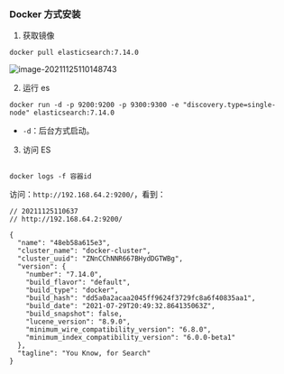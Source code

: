 

### Docker 方式安装

1. 获取镜像

```
docker pull elasticsearch:7.14.0
```

![image-20211125110148743](https://tva1.sinaimg.cn/large/008i3skNgy1gwr7r55pohj310y08omxj.jpg)

2. 运行 es

```
docker run -d -p 9200:9200 -p 9300:9300 -e "discovery.type=single-node" elasticsearch:7.14.0
```

+ `-d`：后台方式启动。

3. 访问 ES

```

```

```
docker logs -f 容器id
```



访问：`http://192.168.64.2:9200/`，看到：

```
// 20211125110637
// http://192.168.64.2:9200/

{
  "name": "48eb58a615e3",
  "cluster_name": "docker-cluster",
  "cluster_uuid": "ZNnCChNNR667BHydDGTWBg",
  "version": {
    "number": "7.14.0",
    "build_flavor": "default",
    "build_type": "docker",
    "build_hash": "dd5a0a2acaa2045ff9624f3729fc8a6f40835aa1",
    "build_date": "2021-07-29T20:49:32.864135063Z",
    "build_snapshot": false,
    "lucene_version": "8.9.0",
    "minimum_wire_compatibility_version": "6.8.0",
    "minimum_index_compatibility_version": "6.0.0-beta1"
  },
  "tagline": "You Know, for Search"
}
```

### 